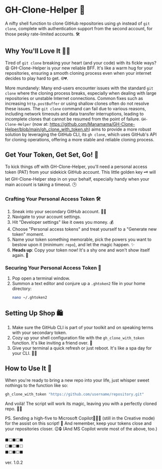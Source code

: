 # GH-Clone-Helper 🚀

A nifty shell function to clone GitHub repositories using `gh` instead of `git clone`, complete with authentication support from the second account, for those pesky rate-limited accounts. 🛠️

## Why You'll Love It 👨‍🏭

Tired of `git clone` breaking your heart (and your code) with its fickle ways? 😩 GH-Clone-Helper is your new reliable BFF. It's like a warm hug for your repositories, ensuring a smooth cloning process even when your internet decides to play hard to get. 🌐💔.

More mundanely: Many end-users encounter issues with the standard `git clone` where the cloning process breaks, especially when dealing with large repositories or unstable Internet connections. Common fixes such as increasing `http.postBuffer` or using shallow clones often do not resolve these issues. The `git clone` command can fail due to various reasons, including network timeouts and data transfer interruptions, leading to incomplete clones that cannot be resumed from the point of failure. 
`GH-Clone-Helper` (now at: https://github.com/Manamama/GH-Clone-Helper/blob/main/gh_clone_with_token.sh) aims to provide a more robust solution by leveraging the GitHub CLI, its `gh clone`, which uses GitHub's API for cloning operations, offering a more stable and reliable cloning process.

## Get Your Token, Get Set, Go! 🏁

To kick things off with GH-Clone-Helper, you'll need a personal access token (PAT) from your sidekick GitHub account. This little golden key 🗝️ will let GH-Clone-Helper step in on your behalf, especially handy when your main account is taking a timeout. 🕒

### Crafting Your Personal Access Token 🛠️

1. Sneak into your secondary GitHub account. 🕵️‍♂️
2. Navigate to your account settings.
3. Hit "Developer settings" like it owes you money. 💰
4. Choose "Personal access tokens" and treat yourself to a "Generate new token" moment.
5. Name your token something memorable, pick the powers you want to bestow upon it (minimum: `repo`), and let the magic happen. ✨
6. **Heads up**: Copy your token now! It's a shy one and won't show itself again. 🙈

### Securing Your Personal Access Token 🔐

1. Pop open a terminal window.
2. Summon a text editor and conjure up a `.ghtoken2` file in your home directory:
   ```sh
   nano ~/.ghtoken2
   ```
   
## Setting Up Shop 🛍️

1. Make sure the GitHub CLI is part of your toolkit and on speaking terms with your secondary token.
2. Cozy up your shell configuration file with the `gh_clone_with_token` function. It's like inviting a friend over. 🏡
3. Give your terminal a quick refresh or just reboot. It's like a spa day for your CLI. 🧖‍♂️

## How to Use It 🤔

When you're ready to bring a new repo into your life, just whisper sweet nothings to the function like so:

```sh
gh_clone_with_token "https://github.com/username/repository.git"
```

And voilà! The script will work its magic, leaving you with a perfectly cloned repo. 🎩✨

PS. Sending a high-five to Microsoft Copilot🤖🦜🦉 (still in the Creative mode) for the assist on this script! 🙌 And remember, keep your tokens close and your repositories closer. 😉🔒
(And MS Copilot wrote most of the above, too.)
```
⬛⬜⬛⬜⬛
⬜⬛⬜⬛⬜
⬛⬜⬛⬜⬛
```
ver. 1.0.2
